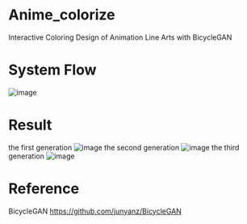 # Anime_colorize
Interactive Coloring Design of Animation Line Arts with BicycleGAN  
# System Flow
![image](https://user-images.githubusercontent.com/104482322/206744020-8235a727-b0e3-4993-aa5c-422aa7feaf40.png)
# Result
the first generation
![image](https://user-images.githubusercontent.com/104482322/206744322-91fb368f-73da-452a-bb36-5a377c1bfdf8.png)
the second generation
![image](https://user-images.githubusercontent.com/104482322/206744383-758b2ab0-a258-4a7f-b520-2b1651340e07.png)
the third generation
![image](https://user-images.githubusercontent.com/104482322/206744448-8eab1ee4-11ce-4927-8610-3dba95f60a0e.png)
# Reference
BicycleGAN https://github.com/junyanz/BicycleGAN
